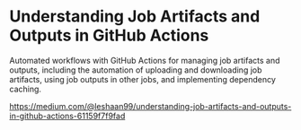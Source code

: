 # Understanding Job Artifacts and Outputs in GitHub Actions
Automated workflows with GitHub Actions for managing job artifacts and outputs, including the automation of uploading and downloading job artifacts, using job outputs in other jobs, and implementing dependency caching.

<a>https://medium.com/@leshaan99/understanding-job-artifacts-and-outputs-in-github-actions-61159f7f9fad<a>
